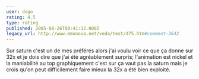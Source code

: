 ```yaml
---
user: dogo
rating: 4.5
type: rating
published: 2005-08-26T00:41:12.000Z
legacy_url: http://www.emunova.net/veda/test/475.htm#comment-3642
---
```

Sur saturn c'est un de mes préférés alors j'ai voulu voir ce que ça donne sur 32x et je dois dire que j'ai été agréablement surpris; l'animation est nickel et la maniabilité au top graphiquement c'est sur ça vaut pas la saturn mais je crois qu'on peut difficilement faire mieux la 32x a été bien exploité.